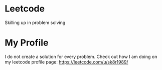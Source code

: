 # Leetcode
Skilling up in problem solving 

# My Profile
I do not create a solution for every problem. Check out how I am doing on my leetcode profile page: https://leetcode.com/u/sk8r1989/